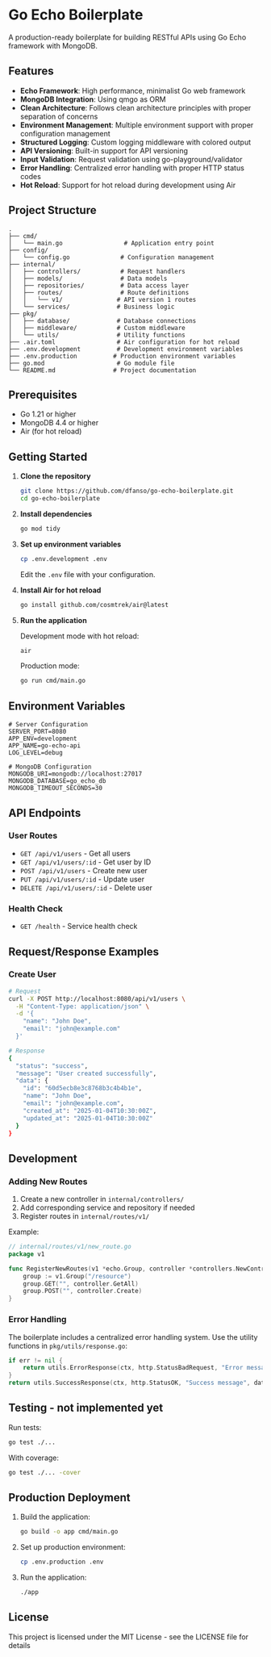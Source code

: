 # Go Echo Boilerplate

A production-ready boilerplate for building RESTful APIs using Go Echo framework with MongoDB.

## Features

- **Echo Framework**: High performance, minimalist Go web framework
- **MongoDB Integration**: Using qmgo as ORM
- **Clean Architecture**: Follows clean architecture principles with proper separation of concerns
- **Environment Management**: Multiple environment support with proper configuration management
- **Structured Logging**: Custom logging middleware with colored output
- **API Versioning**: Built-in support for API versioning
- **Input Validation**: Request validation using go-playground/validator
- **Error Handling**: Centralized error handling with proper HTTP status codes
- **Hot Reload**: Support for hot reload during development using Air

## Project Structure

```
.
├── cmd/
│   └── main.go                 # Application entry point
├── config/
│   └── config.go              # Configuration management
├── internal/
│   ├── controllers/           # Request handlers
│   ├── models/                # Data models
│   ├── repositories/          # Data access layer
│   ├── routes/                # Route definitions
│   │   └── v1/               # API version 1 routes
│   └── services/             # Business logic
├── pkg/
│   ├── database/             # Database connections
│   ├── middleware/           # Custom middleware
│   └── utils/                # Utility functions
├── .air.toml                 # Air configuration for hot reload
├── .env.development          # Development environment variables
├── .env.production          # Production environment variables
├── go.mod                    # Go module file
└── README.md                # Project documentation
```

## Prerequisites

- Go 1.21 or higher
- MongoDB 4.4 or higher
- Air (for hot reload)

## Getting Started

1. **Clone the repository**
   ```bash
   git clone https://github.com/dfanso/go-echo-boilerplate.git
   cd go-echo-boilerplate
   ```

2. **Install dependencies**
   ```bash
   go mod tidy
   ```

3. **Set up environment variables**
   ```bash
   cp .env.development .env
   ```
   Edit the `.env` file with your configuration.

4. **Install Air for hot reload**
   ```bash
   go install github.com/cosmtrek/air@latest
   ```

5. **Run the application**
   
   Development mode with hot reload:
   ```bash
   air
   ```

   Production mode:
   ```bash
   go run cmd/main.go
   ```

## Environment Variables

```env
# Server Configuration
SERVER_PORT=8080
APP_ENV=development
APP_NAME=go-echo-api
LOG_LEVEL=debug

# MongoDB Configuration
MONGODB_URI=mongodb://localhost:27017
MONGODB_DATABASE=go_echo_db
MONGODB_TIMEOUT_SECONDS=30
```

## API Endpoints

### User Routes
- `GET /api/v1/users` - Get all users
- `GET /api/v1/users/:id` - Get user by ID
- `POST /api/v1/users` - Create new user
- `PUT /api/v1/users/:id` - Update user
- `DELETE /api/v1/users/:id` - Delete user

### Health Check
- `GET /health` - Service health check

## Request/Response Examples

### Create User
```bash
# Request
curl -X POST http://localhost:8080/api/v1/users \
  -H "Content-Type: application/json" \
  -d '{
    "name": "John Doe",
    "email": "john@example.com"
  }'

# Response
{
  "status": "success",
  "message": "User created successfully",
  "data": {
    "id": "60d5ecb8e3c8768b3c4b4b1e",
    "name": "John Doe",
    "email": "john@example.com",
    "created_at": "2025-01-04T10:30:00Z",
    "updated_at": "2025-01-04T10:30:00Z"
  }
}
```

## Development

### Adding New Routes

1. Create a new controller in `internal/controllers/`
2. Add corresponding service and repository if needed
3. Register routes in `internal/routes/v1/`

Example:
```go
// internal/routes/v1/new_route.go
package v1

func RegisterNewRoutes(v1 *echo.Group, controller *controllers.NewController) {
    group := v1.Group("/resource")
    group.GET("", controller.GetAll)
    group.POST("", controller.Create)
}
```

### Error Handling

The boilerplate includes a centralized error handling system. Use the utility functions in `pkg/utils/response.go`:

```go
if err != nil {
    return utils.ErrorResponse(ctx, http.StatusBadRequest, "Error message", err)
}
return utils.SuccessResponse(ctx, http.StatusOK, "Success message", data)
```

## Testing - not implemented yet

Run tests:
```bash
go test ./...
```

With coverage:
```bash
go test ./... -cover
```

## Production Deployment

1. Build the application:
   ```bash
   go build -o app cmd/main.go
   ```

2. Set up production environment:
   ```bash
   cp .env.production .env
   ```

3. Run the application:
   ```bash
   ./app
   ```


## License

This project is licensed under the MIT License - see the LICENSE file for details